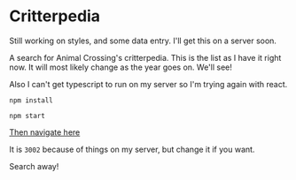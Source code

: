 # Critterpedia

Still working on styles, and some data entry. I'll get this on a server soon.


A search for Animal Crossing's critterpedia. This is the list as I have it right now. It will most likely change as the year goes on. We'll see!


Also I can't get typescript to run on my server so I'm trying again with react.


`npm install`

`npm start`

[Then navigate here](http://localhost:3002)

It is `3002` because of things on my server, but change it if you want.

Search away!
